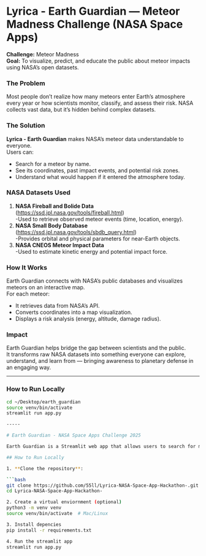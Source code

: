 # Lyrica - Earth Guardian — Meteor Madness Challenge (NASA Space Apps)

**Challenge:** Meteor Madness  
**Goal:** To visualize, predict, and educate the public about meteor impacts using NASA’s open datasets.  

### The Problem
Most people don’t realize how many meteors enter Earth’s atmosphere every year or how scientists monitor, classify, and assess their risk. NASA collects vast data, but it’s hidden behind complex datasets.

### The Solution
**Lyrica - Earth Guardian** makes NASA’s meteor data understandable to everyone.  
Users can:
- Search for a meteor by name.  
- See its coordinates, past impact events, and potential risk zones.  
- Understand what would happen if it entered the atmosphere today.

### NASA Datasets Used
1. **NASA Fireball and Bolide Data** (https://ssd.jpl.nasa.gov/tools/fireball.html)  
    -Used to retrieve observed meteor events (time, location, energy).  
2. **NASA Small Body Database** (https://ssd.jpl.nasa.gov/tools/sbdb_query.html)  
    -Provides orbital and physical parameters for near-Earth objects.  
3. **NASA CNEOS Meteor Impact Data**  
    -Used to estimate kinetic energy and potential impact force.

### How It Works
Earth Guardian connects with NASA’s public databases and visualizes meteors on an interactive map.  
For each meteor:
- It retrieves data from NASA’s API.
- Converts coordinates into a map visualization.
- Displays a risk analysis (energy, altitude, damage radius).

### Impact
Earth Guardian helps bridge the gap between scientists and the public.  
It transforms raw NASA datasets into something everyone can explore, understand, and learn from — bringing awareness to planetary defense in an engaging way.

---

### How to Run Locally
```bash
cd ~/Desktop/earth_guardian
source venv/bin/activate
streamlit run app.py

-----

# Earth Guardian - NASA Space Apps Challenge 2025

Earth Guardian is a Streamlit web app that allows users to search for meteors by name and see impact data, risk levels, and expected effects. The project uses NASA-provided meteor data.

## How to Run Locally

1. **Clone the repository**:

```bash
git clone https://github.com/55ll/Lyrica-NASA-Space-App-Hackathon-.git
cd Lyrica-NASA-Space-App-Hackathon-

2. Create a virtual enviornment (optional)
python3 -m venv venv
source venv/bin/activate  # Mac/Linux

3. Install depencies
pip install -r requirements.txt

4. Run the streamlit app
streamlit run app.py



